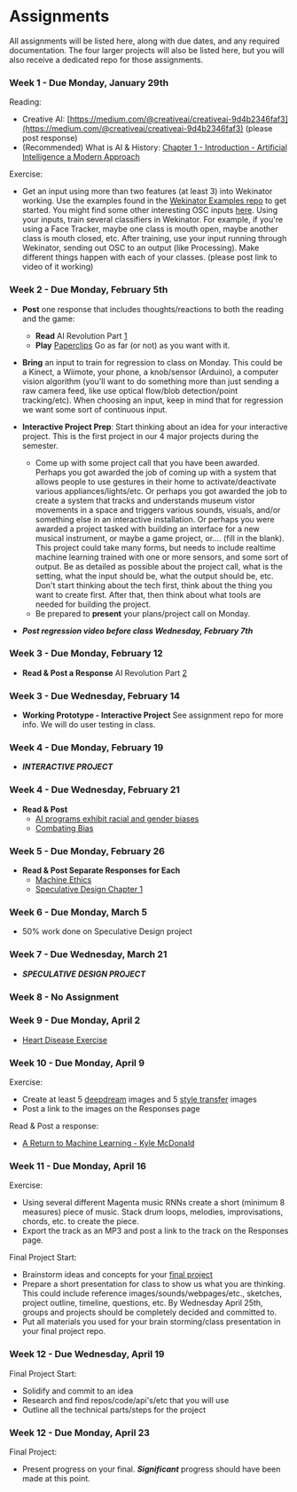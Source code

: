 # Assignments

All assignments will be listed here, along with due dates, and any required documentation. The four larger projects will also be listed here, but you will also receive a dedicated repo for those assignments.

### Week 1 - Due Monday, January 29th
Reading:
* Creative AI: [https://medium.com/@creativeai/creativeai-9d4b2346faf3](https://medium.com/@creativeai/creativeai-9d4b2346faf3) (please post response)<br/>
* (Recommended) What is AI & History: [Chapter 1 - Introduction - Artificial Intelligence a Modern Approach](http://web.cecs.pdx.edu/~mperkows/CLASS_479/2017_ZZ_00/02__GOOD_Russel=Norvig=Artificial%20Intelligence%20A%20Modern%20Approach%20(3rd%20Edition).pdf)

Exercise:
* Get an input using more than two features (at least 3) into Wekinator working. Use the examples found in the [Wekinator Examples repo](https://github.com/artintelclass/wekinator_examples) to get started. You might find some other interesting OSC inputs [here](https://github.com/artintelclass/ml4a-ofx/tree/master/osc-modules). Using your inputs, train several classifiers in Wekinator. For example, if you're using a Face Tracker, maybe one class is mouth open, maybe another class is mouth closed, etc. After training, use your input running through Wekinator, sending out OSC to an output (like Processing). Make different things happen with each of your classes. (please post link to video of it working)

### Week 2 - Due Monday, February 5th
* **Post** one response that includes thoughts/reactions to both the reading and the game:
  * **Read** AI Revolution Part [1](https://waitbutwhy.com/2015/01/artificial-intelligence-revolution-1.html)
  * **Play** [Paperclips](http://www.decisionproblem.com/paperclips/) Go as far (or not) as you want with it.
* **Bring** an input to train for regression to class on Monday. This could be a Kinect, a Wiimote, your phone, a knob/sensor (Arduino), a computer vision algorithm (you'll want to do something more than just sending a raw camera feed, like use optical flow/blob detection/point tracking/etc). When choosing an input, keep in mind that for regression we want some sort of continuous input.
* **Interactive Project Prep**: Start thinking about an idea for your interactive project. This is the first project in our 4 major projects during the semester. 
  * Come up with some project call that you have been awarded. Perhaps you got awarded the job of coming up with a system that allows people to use gestures in their home to activate/deactivate various appliances/lights/etc. Or perhaps you got awarded the job to create a system that tracks and understands museum vistor movements in a space and triggers various sounds, visuals, and/or something else in an interactive installation. Or perhaps you were awarded a project tasked with building an interface for a new musical instrument, or maybe a game project, or.... (fill in the blank). This project could take many forms, but needs to include realtime machine learning trained with one or more sensors, and some sort of output. Be as detailed as possible about the project call, what is the setting, what the input should be, what the output should be, etc. Don't start thinking about the tech first, think about the thing you want to create first. After that, then think about what tools are needed for building the project. 
  * Be prepared to **present** your plans/project call on Monday.
  
* ***Post regression video before class Wednesday, February 7th***
  
### Week 3 - Due Monday, February 12
* **Read & Post a Response** AI Revolution Part [2](https://waitbutwhy.com/2015/01/artificial-intelligence-revolution-2.html)

### Week 3 - Due Wednesday, February 14
* **Working Prototype - Interactive Project** See assignment repo for more info. We will do user testing in class.

### Week 4 - Due Monday, February 19
* ***INTERACTIVE PROJECT***

### Week 4 - Due Wednesday, February 21
* **Read & Post**
  * [AI programs exhibit racial and gender biases](https://www.theguardian.com/technology/2017/apr/13/ai-programs-exhibit-racist-and-sexist-biases-research-reveals)
  * [Combating Bias](https://www.bloomberg.com/news/articles/2017-12-04/researchers-combat-gender-and-racial-bias-in-artificial-intelligence)
  
### Week 5 - Due Monday, February 26
* **Read & Post Separate Responses for Each** 
  * [Machine Ethics](https://www.nature.com/news/machine-ethics-the-robot-s-dilemma-1.17881)
  * [Speculative Design Chapter 1](http://readings.design/PDF/speculative-everything.pdf)

### Week 6 - Due Monday, March 5
* 50% work done on Speculative Design project
  
### Week 7 - Due Wednesday, March 21
* ***SPECULATIVE DESIGN PROJECT***

### Week 8 - No Assignment

### Week 9 - Due Monday, April 2
* [Heart Disease Exercise](https://github.com/artintelclass/Assignments/tree/master/Heart_Disease_exercise)

### Week 10 - Due Monday, April 9
Exercise:
* Create at least 5 [deepdream](https://github.com/mtyka/deepdream_highres) images and 5 [style transfer](https://github.com/cysmith/neural-style-tf) images
* Post a link to the images on the Responses page

Read & Post a response:
* [A Return to Machine Learning - Kyle McDonald](https://medium.com/@kcimc/a-return-to-machine-learning-2de3728558eb)

### Week 11 - Due Monday, April 16
Exercise:
* Using several different Magenta music RNNs create a short (minimum 8 measures) piece of music. Stack drum loops, melodies, improvisations, chords, etc. to create the piece. 
* Export the track as an MP3 and post a link to the track on the Responses page.

Final Project Start:
* Brainstorm ideas and concepts for your [final project](https://github.com/artintelclass/Final)
* Prepare a short presentation for class to show us what you are thinking. This could include reference images/sounds/webpages/etc., sketches, project outline, timeline, questions, etc. By Wednesday April 25th, groups and projects should be completely decided and committed to. 
* Put all materials you used for your brain storming/class presentation in your final project repo.

### Week 12 - Due Wednesday, April 19

Final Project Start:
* Solidify and commit to an idea
* Research and find repos/code/api's/etc that you will use
* Outline all the technical parts/steps for the project

### Week 12 - Due Monday, April 23

Final Project:
* Present progress on your final. ***Significant*** progress should have been made at this point.

